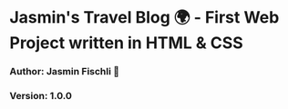 # Jasmin's Travel Blog 🌍 - First Web Project written in HTML & CSS

### Author: Jasmin Fischli 🌈
### Version: 1.0.0
